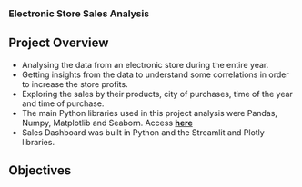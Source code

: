 ### Electronic Store Sales Analysis

## Project Overview
- Analysing the data from an electronic store during the entire year.
- Getting insights from the data to understand some correlations in order to increase the store profits.
- Exploring the sales by their products, city of purchases, time of the year and time of purchase.
- The main Python libraries used in this project analysis were Pandas, Numpy, Matplotlib and Seaborn. Access **[here](https://github.com/Roberto121c/Bank_loans_analysis/blob/main/Code/Finance_data_analysis.ipynb)**
- Sales Dashboard was built in Python and the Streamlit and Plotly libraries.

## Objectives
